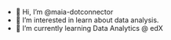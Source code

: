 - 👋 Hi, I’m @maia-dotconnector
- 👀 I’m interested in learn about data analysis.
- 🌱 I’m currently learning Data Analytics @ edX

<!---
maia-dotconnector/maia-dotconnector is a ✨ special ✨ repository because its `README.md` (this file) appears on your GitHub profile.
You can click the Preview link to take a look at your changes.
--->
